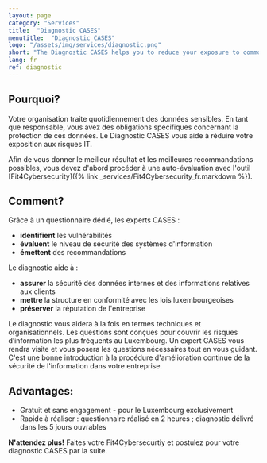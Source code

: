 ```yaml
---
layout: page
category: "Services"
title:  "Diagnostic CASES"
menutitle:  "Diagnostic CASES"
logo: "/assets/img/services/diagnostic.png"
short: "The Diagnostic CASES helps you to reduce your exposure to common IT risks."
lang: fr
ref: diagnostic
---
```

## Pourquoi?
Votre organisation traite quotidiennement des données sensibles. En tant que responsable, vous avez des obligations spécifiques concernant la protection de ces données. Le Diagnostic CASES vous aide à réduire votre exposition aux risques IT.

Afin de vous donner le meilleur résultat et les meilleures recommandations possibles, vous devez d'abord procéder à une auto-évaluation avec l'outil [Fit4Cybersecurity]({% link _services/Fit4Cybersecurity_fr.markdown %}).


## Comment?
Grâce à un questionnaire dédié, les experts CASES :

* **identifient** les vulnérabilités
* **évaluent** le niveau de sécurité des systèmes d'information
* **émettent** des recommandations

Le diagnostic aide à :

* **assurer** la sécurité des données internes et des informations relatives aux clients
* **mettre** la structure en conformité avec les lois luxembourgeoises
* **préserver** la réputation de l'entreprise

Le diagnostic vous aidera à la fois en termes techniques et organisationnels. Les questions sont conçues pour couvrir les risques d’information les plus fréquents au Luxembourg.
Un expert CASES vous rendra visite et vous posera les questions nécessaires tout en vous guidant. C'est une bonne introduction à la procédure d'amélioration continue de la sécurité de l'information dans votre entreprise.


## Advantages:

* Gratuit et sans engagement - pour le Luxembourg exclusivement
* Rapide à réaliser : questionnaire réalisé en 2 heures ; diagnostic délivré dans les 5 jours ouvrables

**N'attendez plus!** Faites votre Fit4Cybersecurtiy et postulez pour votre diagnostic CASES par la suite.
